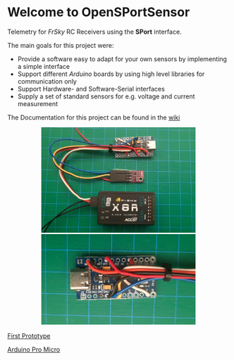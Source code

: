 # Welcome to OpenSPortSensor
Telemetry for *FrSky* RC Receivers using the **SPort** interface.

The main goals for this project were:
- Provide a software easy to adapt for your own sensors by implementing a simple interface
- Support different *Arduino* boards by using high level libraries for communication only
- Support Hardware- and Software-Serial interfaces
- Supply a set of standard sensors for e.g. voltage and current measurement

The Documentation for this project can be found in the [wiki](https://github.com/icebreaker-ch/OpenSPortSensor/wiki)

<p align="center">
  <img src="images/FirstPrototype.jpg" width="350" title="First Prototype">
  <img src="images/ArduinoProMicro.jpg" width="350" alt="Voltage and Vario Sensor with Arduino Pro Micro">
</p>

[First Prototype](https://github.com/icebreaker-ch/OpenSPortSensor/blob/main/images/FirstPrototype.jpg)

[Arduino Pro Micro](https://github.com/icebreaker-ch/OpenSPortSensor/blob/main/images/ArduinoProMicro.jpg)
